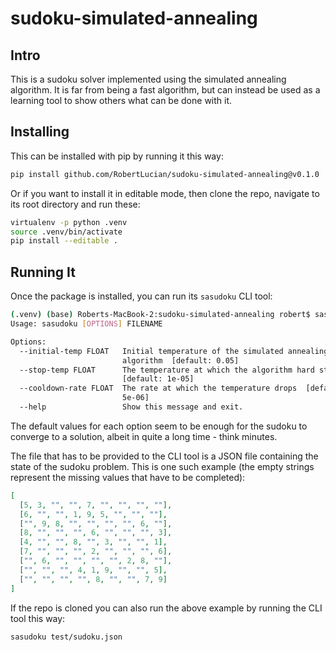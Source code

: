 # sudoku-simulated-annealing

## Intro

This is a sudoku solver implemented using the simulated annealing algorithm. 
It is far from being a fast algorithm, but can instead be used as a learning tool
to show others what can be done with it. 

## Installing

This can be installed with pip by running it this way:
```bash
pip install github.com/RobertLucian/sudoku-simulated-annealing@v0.1.0
```
Or if you want to install it in editable mode, then clone the repo, 
navigate to its root directory and run these:
```bash
virtualenv -p python .venv
source .venv/bin/activate
pip install --editable .
```

## Running It

Once the package is installed, you can run its `sasudoku` CLI tool:
```bash
(.venv) (base) Roberts-MacBook-2:sudoku-simulated-annealing robert$ sasudoku --help
Usage: sasudoku [OPTIONS] FILENAME

Options:
  --initial-temp FLOAT   Initial temperature of the simulated annealing
                         algorithm  [default: 0.05]
  --stop-temp FLOAT      The temperature at which the algorithm hard stops
                         [default: 1e-05]
  --cooldown-rate FLOAT  The rate at which the temperature drops  [default:
                         5e-06]
  --help                 Show this message and exit.
```
The default values for each option seem to be enough for the sudoku to converge to a solution,
albeit in quite a long time - think minutes.

The file that has to be provided to the CLI tool is a JSON file containing the 
state of the sudoku problem. This is one such example (the empty strings represent
the missing values that have to be completed):
```json
[
  [5, 3, "", "", 7, "", "", "", ""],
  [6, "", "", 1, 9, 5, "", "", ""],
  ["", 9, 8, "", "", "", "", 6, ""],
  [8, "", "", "", 6, "", "", "", 3],
  [4, "", "", 8, "", 3, "", "", 1],
  [7, "", "", "", 2, "", "", "", 6],
  ["", 6, "", "", "", "", 2, 8, ""],
  ["", "", "", 4, 1, 9, "", "", 5],
  ["", "", "", "", 8, "", "", 7, 9]
]
```

If the repo is cloned you can also run the above example by running the CLI tool this way:
```bash
sasudoku test/sudoku.json
```